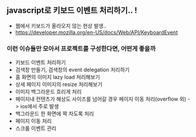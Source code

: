 ## javascript로 키보드 이벤트 처리하기.. !
- 웹에서 키보드가 올라오지 않는 현상 발생..
- https://developer.mozilla.org/en-US/docs/Web/API/KeyboardEvent
  
### 이런 이슈들만 모아서 프로젝트를 구성한다면, 어떤게 좋을까
- 키보드 이벤트 처리하기
- 검색창 만들기, 검색창의 event delegation 처리하기
- 홈 화면의 이미지 lazy load 처리해보기
- 상세 페이지 이미지의 resize 처리해보기
- 이미지 백그라운드 흐리게 처리
- 페이지내 컨텐츠가 해상도 사이즈를 넘어갈 경우 페이지 이동 처리(overflow 외) -> ios에서 주로 발생 
- 백그라운드 한 화면에 꽉 차도록 처리
- 페이지 이동 처리 
- 스크롤 이벤트 관리 


